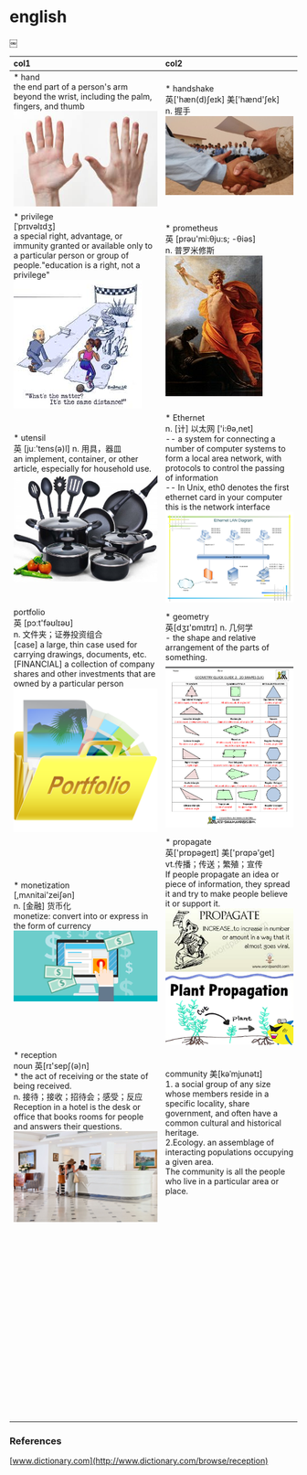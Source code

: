 # english
￼

|col1|col2|
|:---|:---|
|* hand<br/>the end part of a person's arm beyond the wrist, including the palm, fingers, and thumb<br/>![hand](images/2018/hand.jpeg)|* handshake<br/>英['hæn(d)ʃeɪk] 美['hænd'ʃek]<br/>n. 握手<br/>![handshake](images/2018/handshake.jpg)|
|* privilege<br/>[ˈprɪvəlɪdʒ]<br/>a special right, advantage, or immunity granted or available only to a particular person or group of people."education is a right, not a privilege"<br/>![priviledge](images/2018/priviledge.jpeg)|* prometheus<br/>英  [prəu'mi:θju:s; -θiəs]<br/>n. 普罗米修斯<br/>![prometheus](images/2018/prometheus.jpg)|
| * utensil<br/>英  [juː'tens(ə)l] n. 用具，器皿 <br/>an implement, container, or other article, especially for household use.<br/>![utensil](images/2018/utensil.jpg)| * Ethernet<br/>n. [计] 以太网 ['i:θə,net]<br/>-- a system for connecting a number of computer systems to form a local area network, with protocols to control the passing of information<br/>-- In Unix, eth0 denotes the first ethernet card in your computer this is the network interface<br/>![ethernet](images/2018/ethernet.png)|
|portfolio<br/>英  [pɔːt'fəʊlɪəʊ]<br/>n. 文件夹；证券投资组合<br/>[case] a large, thin case used for carrying drawings, documents, etc.<br/>[FINANCIAL] a collection of company shares and other investments that are owned by a particular person <br/>![portolio](images/2018/portfolio.png)|* geometry <br/>英[dʒɪ'ɒmɪtrɪ] n. 几何学<br/>- the shape and relative arrangement of the parts of something.<br/>![geometry](images/2018/geometry.gif)<br/>|
| * monetization <br/> [,mʌnitai'zeiʃən] <br/>n. [金融] 货币化<br/>monetize: convert into or express in the form of currency<br/> ![monetize](images/2018/monetize.png) | * propagate<br/>英['prɒpəgeɪt] 美['prɑpə'get]<br/>vt.传播；传送；繁殖；宣传<br/>If people propagate an idea or piece of information, they spread it and try to make people believe it or support it.<br/> ![propagate](images/2018/propagate1.jpeg)<br/>![propagate](images/2018/propagate2.png)|
|* reception <br/>noun 英[rɪ'sepʃ(ə)n]<br/>* the act of receiving or the state of being received.<br/>n. 接待；接收；招待会；感受；反应<br/>Reception in a hotel is the desk or office that books rooms for people and answers their questions.<br/>![reception](images/2018/reception.jpg)<br/>|community 美[kəˈmjunətɪ]<br/> 1. a social group of any size whose members reside in a specific locality, share government, and often have a common cultural and historical heritage. <br/>2.Ecology. an assemblage of interacting populations occupying a given area. <br/>The community is all the people who live in a particular area or place.<br/><br/>|
|<br/><br/><br/>|<br/><br/><br/>|
|<br/><br/><br/>|<br/><br/><br/>|
|<br/><br/><br/>|<br/><br/><br/>|
|<br/><br/><br/>|<br/><br/><br/>|
|<br/><br/><br/>|<br/><br/><br/>|
|<br/><br/><br/>|<br/><br/><br/>|
|||


### References
[www.dictionary.com](http://www.dictionary.com/browse/reception)

